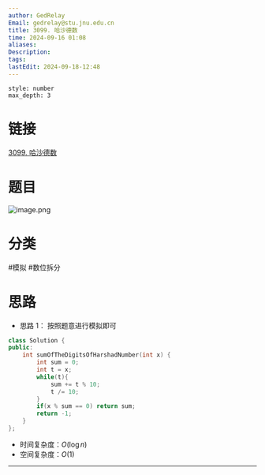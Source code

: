 ```yaml
---
author: GedRelay
Email: gedrelay@stu.jnu.edu.cn
title: 3099. 哈沙德数
time: 2024-09-16 01:08
aliases: 
Description: 
tags: 
lastEdit: 2024-09-18-12:48
---
```


```toc
style: number
max_depth: 3
```

# 链接
[3099. 哈沙德数](https://leetcode.cn/problems/harshad-number/) 

# 题目
![image.png](https://ged-pic-bed.oss-cn-guangzhou.aliyuncs.com/img/202409160108784.png)


# 分类
#模拟 #数位拆分 

# 思路
- 思路 1：
按照题意进行模拟即可


```cpp
class Solution {
public:
    int sumOfTheDigitsOfHarshadNumber(int x) {
        int sum = 0;
        int t = x;
        while(t){
            sum += t % 10;
            t /= 10;
        }
        if(x % sum == 0) return sum;
        return -1;
    }
};
```


- 时间复杂度：${O\left( \log n \right)  }$ 
- 空间复杂度：${O\left( 1 \right)  }$ 


---

